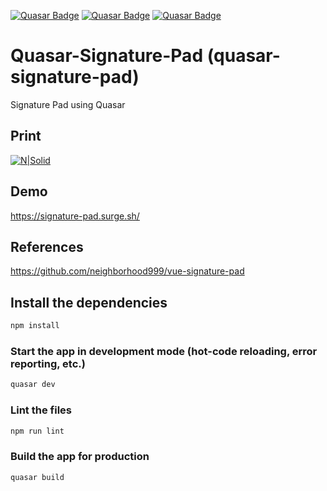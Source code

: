 [![Quasar Badge](https://img.shields.io/badge/Framework-Quasar-blue)](https://quasar.dev)
[![Quasar Badge](https://img.shields.io/github/forks/PAHJunior/Quasar-Signature-Pad?style=social)](https://quasar.dev)
[![Quasar Badge](https://img.shields.io/github/stars/PAHJunior/Quasar-Signature-Pad?style=social)](https://quasar.dev)

# Quasar-Signature-Pad (quasar-signature-pad)
Signature Pad using Quasar

## Print
[![N|Solid](https://github.com/PAHJunior/Quasar-Signature-Pad/blob/master/docs/SignaturePad.jpg?raw=true)](http://quasar-apexcharts.surge.sh/)

## Demo
https://signature-pad.surge.sh/

## References
https://github.com/neighborhood999/vue-signature-pad

## Install the dependencies
```bash
npm install
```

### Start the app in development mode (hot-code reloading, error reporting, etc.)
```bash
quasar dev
```

### Lint the files
```bash
npm run lint
```

### Build the app for production
```bash
quasar build
```
